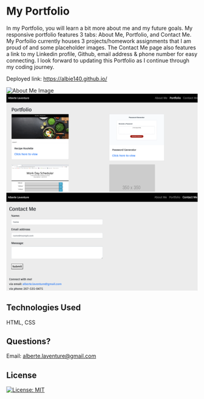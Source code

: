 # My Portfolio

In my Portfolio, you will learn a bit more about me and my future goals. My responsive portfolio features 3 tabs: About Me, Portfolio, and Contact Me. My Porfoilio currently houses 3 projects/homework assignments that I am proud of and some placeholder images. The Contact Me page also features a link to my Linkedin profile, Github, email address & phone number for easy connecting. I look forward to updating this Portfolio as I continue through my coding journey.

Deployed link:  https://albie140.github.io/

![About Me Image](Asstes/AboutMe.png)
![Portfolio Image](Assets/Portfolio.png)
![Contact Me Image](Assets/ContactMe.png)


## Technologies Used
HTML, CSS


## Questions?
Email: alberte.laventure@gmail.com

## License
[![License: MIT](https://img.shields.io/badge/License-MIT-yellow.svg)](https://opensource.org/licenses/MIT)
